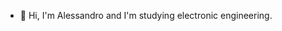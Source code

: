 - 👋 Hi, I'm Alessandro and I'm studying electronic engineering.
<!---
alessandro1901/alessandro1901 is a ✨ special ✨ repository because its `README.md` (this file) appears on your GitHub profile.
You can click the Preview link to take a look at your changes.
--->
